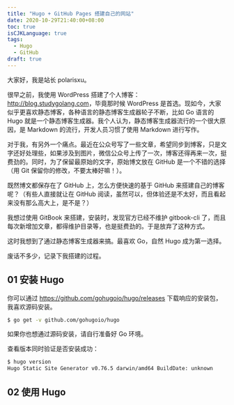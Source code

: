 ```yaml
---
title: "Hugo + GitHub Pages 搭建自己的网站"
date: 2020-10-29T21:40:00+08:00
toc: true
isCJKLanguage: true
tags: 
  - Hugo
  - GitHub
draft: true
---
```


大家好，我是站长 polarisxu。

很早之前，我使用 WordPress 搭建了个人博客：<http://blog.studygolang.com>，毕竟那时候 WordPress 是首选。现如今，大家似乎更喜欢静态博客，各种语言的静态博客生成器轮子不断，比如 Go 语言的 Hugo 就是一个静态博客生成器。我个人认为，静态博客生成器流行的一个很大原因，是 Markdown 的流行，开发人员习惯了使用 Markdown 进行写作。

对于我，有另外一个痛点。最近在公众号写了一些文章，希望同步到博客，只是文字还好处理些，如果涉及到图片，微信公众号上传了一次，博客还得再来一次，挺费劲的。同时，为了保留最原始的文字，原始博文放在 GitHub 是一个不错的选择（用 Git 保留你的修改，不要太棒好嘛！）。

既然博文都保存在了 GitHub 上，怎么方便快速的基于 GitHub 来搭建自己的博客呢？（有些人直接就让在 GitHub 阅读，虽然可以，但体验还是不太好，而且看起来没有那么高大上，是不是？）

我想过使用 GitBook 来搭建，安装时，发现官方已经不维护 gitbook-cli 了，而且每次新增加文章，都得维护目录等，也是挺费劲的。于是放弃了这种方式。

这时我想到了通过静态博客生成器来搞。最喜欢 Go，自然 Hugo 成为第一选择。

废话不多少，记录下我搭建的过程。

## 01 安装 Hugo

你可以通过 <https://github.com/gohugoio/hugo/releases> 下载响应的安装包，我喜欢源码安装。

```bash
$ go get -v github.com/gohugoio/hugo
```

如果你也想通过源码安装，请自行准备好 Go 环境。

查看版本同时验证是否安装成功：

```bash
$ hugo version
Hugo Static Site Generator v0.76.5 darwin/amd64 BuildDate: unknown
```

## 02 使用 Hugo

